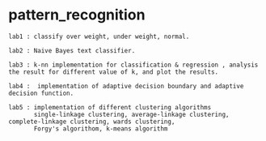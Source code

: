 # pattern_recognition

    lab1 : classify over weight, under weight, normal.
    
    lab2 : Naive Bayes text classifier.
    
    lab3 : k-nn implementation for classification & regression , analysis the result for different value of k, and plot the results.
    
    lab4 :  implementation of adaptive decision boundary and adaptive decision function.
    
    lab5 : implementation of different clustering algorithms 
           single-linkage clustering, average-linkage clustering, complete-linkage clustering, wards clustering,
           Forgy's algorithom, k-means algorithm

